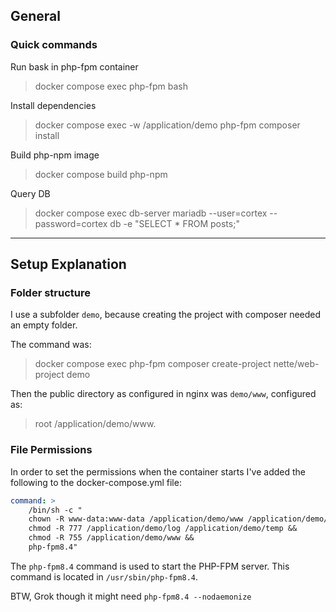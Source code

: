 ## General


### Quick commands

Run bask in php-fpm container

> docker compose exec php-fpm bash

Install dependencies
> docker compose exec -w /application/demo php-fpm composer install

Build php-npm image
> docker compose build php-npm

Query DB
> docker compose exec db-server mariadb --user=cortex --password=cortex db -e "SELECT * FROM posts;"


---------



## Setup Explanation

### Folder structure

I use a subfolder `demo`, because creating the project with composer needed an empty folder.

The command was:
> docker compose exec php-fpm composer create-project nette/web-project demo

Then the public directory as configured in nginx was `demo/www`, configured as:
> root /application/demo/www.

### File Permissions

In order to set the permissions when the container starts I've added the following to the docker-compose.yml file:

```yml
command: >
    /bin/sh -c "
    chown -R www-data:www-data /application/demo/www /application/demo/log /application/demo/temp &&
    chmod -R 777 /application/demo/log /application/demo/temp &&
    chmod -R 755 /application/demo/www &&
    php-fpm8.4"
```

The `php-fpm8.4` command is used to start the PHP-FPM server. This command is located in `/usr/sbin/php-fpm8.4`.

BTW, Grok though it might need `php-fpm8.4 --nodaemonize`